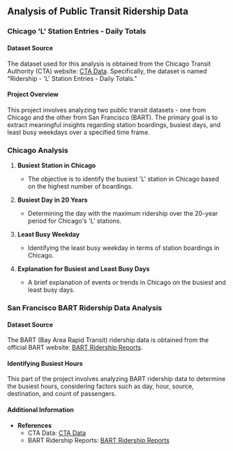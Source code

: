 ## Analysis of Public Transit Ridership Data

### Chicago 'L' Station Entries - Daily Totals

#### Dataset Source
The dataset used for this analysis is obtained from the Chicago Transit Authority (CTA) website: [CTA Data](https://www.transitchicago.com/data/). Specifically, the dataset is named "Ridership - 'L' Station Entries - Daily Totals."

#### Project Overview

This project involves analyzing two public transit datasets - one from Chicago and the other from San Francisco (BART). The primary goal is to extract meaningful insights regarding station boardings, busiest days, and least busy weekdays over a specified time frame.

### Chicago Analysis

1. **Busiest Station in Chicago**
   - The objective is to identify the busiest 'L' station in Chicago based on the highest number of boardings.

2. **Busiest Day in 20 Years**
   - Determining the day with the maximum ridership over the 20-year period for Chicago's 'L' stations.

3. **Least Busy Weekday**
   - Identifying the least busy weekday in terms of station boardings in Chicago.

4. **Explanation for Busiest and Least Busy Days**
   - A brief explanation of events or trends in Chicago on the busiest and least busy days.

### San Francisco BART Ridership Data Analysis

#### Dataset Source
The BART (Bay Area Rapid Transit) ridership data is obtained from the official BART website: [BART Ridership Reports](https://www.bart.gov/about/reports/ridership).

#### Identifying Busiest Hours

This part of the project involves analyzing BART ridership data to determine the busiest hours, considering factors such as day, hour, source, destination, and count of passengers.

#### Additional Information

- **References**
   - CTA Data: [CTA Data](https://www.transitchicago.com/data/)
   - BART Ridership Reports: [BART Ridership Reports](https://www.bart.gov/about/reports/ridership)
